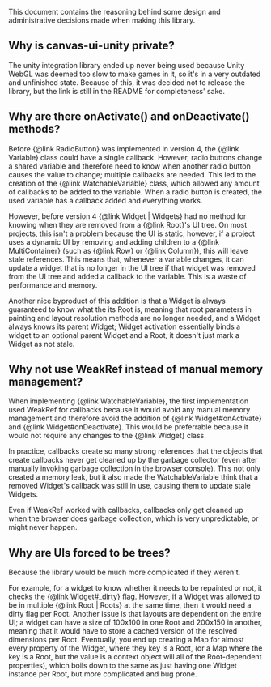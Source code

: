 This document contains the reasoning behind some design and administrative
decisions made when making this library.

## Why is canvas-ui-unity private?

The unity integration library ended up never being used because Unity WebGL was
deemed too slow to make games in it, so it's in a very outdated and unfinished
state. Because of this, it was decided not to release the library, but the link
is still in the README for completeness' sake.

## Why are there onActivate() and onDeactivate() methods?

Before {@link RadioButton} was implemented in version 4, the {@link Variable}
class could have a single callback. However, radio buttons change a shared
variable and therefore need to know when another radio button causes the value
to change; multiple callbacks are needed. This led to the creation of the
{@link WatchableVariable} class, which allowed any amount of callbacks to be
added to the variable. When a radio button is created, the used variable has a
callback added and everything works.

However, before version 4 {@link Widget | Widgets} had no method for knowing
when they are removed from a {@link Root}'s UI tree. On most projects, this
isn't a problem because the UI is static, however, if a project uses a dynamic
UI by removing and adding children to a {@link MultiContainer} (such as
{@link Row} or {@link Column}), this will leave stale references. This means
that, whenever a variable changes, it can update a widget that is no longer in
the UI tree if that widget was removed from the UI tree and added a callback to
the variable. This is a waste of performance and memory.

Another nice byproduct of this addition is that a Widget is always guaranteed to
know what the its Root is, meaning that root parameters in painting and layout
resolution methods are no longer needed, and a Widget always knows its parent
Widget; Widget activation essentially binds a widget to an optional parent
Widget and a Root, it doesn't just mark a Widget as not stale.

## Why not use WeakRef instead of manual memory management?

When implementing {@link WatchableVariable}, the first implementation used
WeakRef for callbacks because it would avoid any manual memory management and
therefore avoid the addition of {@link Widget#onActivate} and
{@link Widget#onDeactivate}. This would be preferrable because it would not
require any changes to the {@link Widget} class.

In practice, callbacks create so many strong references that the objects that
create callbacks never get cleaned up by the garbage collector (even after
manually invoking garbage collection in the browser console). This not only
created a memory leak, but it also made the WatchableVariable think that a
removed Widget's callback was still in use, causing them to update stale
Widgets.

Even if WeakRef worked with callbacks, callbacks only get cleaned up when the
browser does garbage collection, which is very unpredictable, or might never
happen.

## Why are UIs forced to be trees?

Because the library would be much more complicated if they weren't.

For example, for a widget to know whether it needs to be repainted or not, it
checks the {@link Widget#_dirty} flag. However, if a Widget was allowed to be in
multiple {@link Root | Roots} at the same time, then it would need a dirty flag
per Root. Another issue is that layouts are dependent on the entire UI; a widget
can have a size of 100x100 in one Root and 200x150 in another, meaning that it
would have to store a cached version of the resolved dimensions per Root.
Eventually, you end up creating a Map for almost every property of the Widget,
where they key is a Root, (or a Map where the key is a Root, but the value is a
context object will all of the Root-dependent properties), which boils down to
the same as just having one Widget instance per Root, but more complicated and
bug prone.

